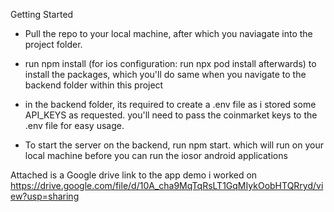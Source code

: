 Getting Started

- Pull the repo to your local machine, after which you naviagate into the project folder.
- run npm install (for ios configuration: run npx pod install afterwards) to install the packages, which you'll do same when you navigate to the backend folder within this project
- in the backend folder, its required to create a .env file as i stored some API_KEYS as requested. you'll need to pass the coinmarket keys to the .env file for easy usage.


- To start the server on the backend, run npm start. which will run on your local machine before you can run the iosor android applications


Attached is a Google drive link to the app demo i worked on
https://drive.google.com/file/d/10A_cha9MqTqRsLT1GqMIykOobHTQRryd/view?usp=sharing
